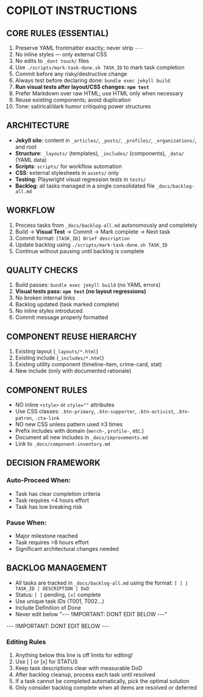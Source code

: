 # COPILOT INSTRUCTIONS

## CORE RULES (ESSENTIAL)
1. Preserve YAML frontmatter exactly; never strip `---`
2. No inline styles — only external CSS
3. No edits to `_dont touch/` files
4. Use `./scripts/mark-task-done.sh TASK_ID` to mark task completion
5. Commit before any risky/destructive change
6. Always test before declaring done: `bundle exec jekyll build`
7. **Run visual tests after layout/CSS changes: `npm test`**
8. Prefer Markdown over raw HTML; use HTML only when necessary
9. Reuse existing components; avoid duplication
10. Tone: satirical/dark humor critiquing power structures

## ARCHITECTURE
- **Jekyll site**: content in `_articles/`, `_posts/`, `_profiles/`, `_organizations/`, and root
- **Structure**: `_layouts/` (templates), `_includes/` (components), `_data/` (YAML data)
- **Scripts**: `scripts/` for workflow automation
- **CSS**: external stylesheets in `assets/` only
- **Testing**: Playwright visual regression tests in `tests/`
- **Backlog**: all tasks managed in a single consolidated file `_docs/backlog-all.md`

## WORKFLOW
1. Process tasks from `_docs/backlog-all.md` autonomously and completely
2. Build → **Visual Test** → Commit → Mark complete → Next task
3. Commit format: `[TASK_ID] Brief description`
4. Update backlog using `./scripts/mark-task-done.sh TASK_ID`
5. Continue without pausing until backlog is complete

## QUALITY CHECKS
1. Build passes: `bundle exec jekyll build` (no YAML errors)
2. **Visual tests pass: `npm test` (no layout regressions)**
3. No broken internal links
4. Backlog updated (task marked complete)
5. No inline styles introduced
6. Commit message properly formatted

## COMPONENT REUSE HIERARCHY
1. Existing layout (`_layouts/*.html`)
2. Existing include (`_includes/*.html`)
3. Existing utility component (timeline-item, crime-card, stat)
4. New include (only with documented rationale)

## COMPONENT RULES
- NO inline `<style>` or `style=""` attributes
- Use CSS classes: `.btn-primary`, `.btn-supporter`, `.btn-activist`, `.btn-patron`, `.cta-link`
- NO new CSS unless pattern used ≥3 times
- Prefix includes with domain (`merch-`, `profile-`, etc.)
- Document all new includes in `_docs/improvements.md`
- Link to `_docs/component-inventory.md`

## DECISION FRAMEWORK
### Auto-Proceed When:
- Task has clear completion criteria
- Task requires <4 hours effort
- Task has low breaking risk

### Pause When:
- Major milestone reached
- Task requires >8 hours effort
- Significant architectural changes needed

## BACKLOG MANAGEMENT
- All tasks are tracked in `_docs/backlog-all.md` using the format: `[ ] | TASK_ID | DESCRIPTION | DoD`
- Status: `[ ]` pending, `[x]` complete
- Use unique task IDs (T001, T002...)
- Include Definition of Done
- Never edit below "--- !IMPORTANT: DONT EDIT BELOW ---"

--- !IMPORTANT: DONT EDIT BELOW ---
### Editing Rules
1. Anything below this line is off limits for editing!
2. Use [ ] or [x] for STATUS
3. Keep task descriptions clear with measurable DoD
4. After backlog cleanup, process each task until resolved
5. If a task cannot be completed automatically, pick the optimal solution
6. Only consider backlog complete when all items are resolved or deferred
